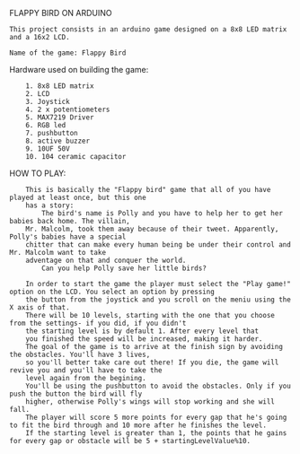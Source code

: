 FLAPPY BIRD ON ARDUINO

  	This project consists in an arduino game designed on a 8x8 LED matrix and a 16x2 LCD.

  	Name of the game: Flappy Bird
		
Hardware used on building the game: 

		1. 8x8 LED matrix
		2. LCD
		3. Joystick
		4. 2 x potentiometers
		5. MAX7219 Driver
		6. RGB led
		7. pushbutton
		8. active buzzer
		9. 10UF 50V
		10. 104 ceramic capacitor
	
HOW TO PLAY:

		This is basically the "Flappy bird" game that all of you have played at least once, but this one 
		has a story: 
			The bird's name is Polly and you have to help her to get her babies back home. The villain, 
		Mr. Malcolm, took them away because of their tweet. Apparently, Polly's babies have a special 
		chitter that can make every human being be under their control and Mr. Malcolm want to take 
		adventage on that and conquer the world. 
			Can you help Polly save her little birds?
		
		In order to start the game the player must select the "Play game!" option on the LCD. You select an option by pressing
		the button from the joystick and you scroll on the meniu using the X axis of that.
		There will be 10 levels, starting with the one that you choose from the settings- if you did, if you didn't
		the starting level is by default 1. After every level that
		you finished the speed will be increased, making it harder. 
		The goal of the game is to arrive at the finish sign by avoiding the obstacles. You'll have 3 lives, 
		so you'll better take care out there! If you die, the game will revive you and you'll have to take the 
		level again from the begining.
		You'll be using the pushbutton to avoid the obstacles. Only if you push the button the bird will fly 
		higher, otherwise Polly's wings will stop working and she will fall. 
		The player will score 5 more points for every gap that he's going to fit the bird through and 10 more after he finishes the level.
		If the starting level is greater than 1, the points that he gains for every gap or obstacle will be 5 + startingLevelValue%10.
	
		
		
		
				

	
